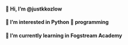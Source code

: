 #### 👋 Hi, I’m @justkkozlow
#### 👀 I’m interested in Python 🐍 programming
#### 🌱 I’m currently learning in Fogstream Academy

<!---
justkkozlow/justkkozlow is a ✨ special ✨ repository because its `README.md` (this file) appears on your GitHub profile.
You can click the Preview link to take a look at your changes.
--->
